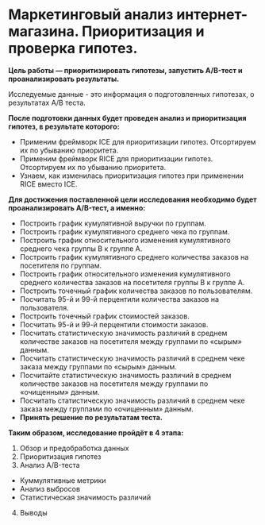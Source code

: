 # Маркетинговый анализ интернет-магазина. Приоритизация и проверка гипотез. 

**Цель работы — приоритизировать гипотезы, запустить A/B-тест и проанализировать результаты.**

Исследуемые данные - это информация о подготовленных гипотезах, о результатах А/В теста.

**После подготовки данных будет проведен анализ и приоритизация гипотез, в результате которого:**

- Применим фреймворк ICE для приоритизации гипотез. Отсортируем их по убыванию приоритета.
- Применим фреймворк RICE для приоритизации гипотез. Отсортируем их по убыванию приоритета.
- Узнаем, как изменилась приоритизация гипотез при применении RICE вместо ICE.

**Для достижения поставленной цели исследования необходимо будет проанализировать A/B-тест, а именно:**

- Построить график кумулятивной выручки по группам. 
- Построить график кумулятивного среднего чека по группам. 
- Построить график относительного изменения кумулятивного среднего чека группы B к группе A.
- Построить график кумулятивного среднего количества заказов на посетителя по группам. 
- Построить график относительного изменения кумулятивного среднего количества заказов на посетителя группы B к группе A. 
- Построить точечный график количества заказов по пользователям. 
- Посчитать 95-й и 99-й перцентили количества заказов на пользователя. 
- Построить точечный график стоимостей заказов. 
- Посчитать 95-й и 99-й перцентили стоимости заказов. 
- Посчитать статистическую значимость различий в среднем количестве заказов на посетителя между группами по «сырым» данным. 
- Посчитать статистическую значимость различий в среднем чеке заказа между группами по «сырым» данным. 
- Посчитайте статистическую значимость различий в среднем количестве заказов на посетителя между группами по «очищенным» данным.
- Посчитать статистическую значимость различий в среднем чеке заказа между группами по «очищенным» данным. 
- **Принять решение по результатам теста.**

**Таким образом, исследование пройдёт в 4 этапа:**

1. Обзор и предобработка данных
2. Приоритизация гипотез
3. Анализ A/B-теста
- Куммулятивные метрики
- Анализ выбросов
- Cтатистическая значимость различий
4. Выводы
